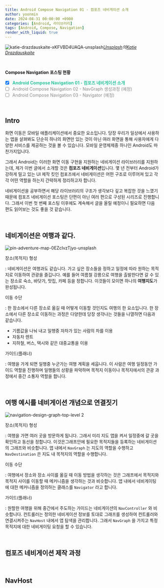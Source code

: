 ```yaml
---
title: Android Compose Navigation 01 - 컴포즈 네비게이션 소개 
author: yoonmin
date: 2024-08-31 00:00:00 +0900
categories: [Android, 라이브러리]
tags: [Android, Compose, Navigation]
render_with_liquid: true
---
```


![katie-drazdauskaite-xKFVBD4UAQA-unsplash](https://gist.github.com/user-attachments/assets/fe06427a-bba4-4d35-9dfd-f344ceef4022)_[Unsplash](https://unsplash.com/ko/사진/자동차-내부지도-차트의-매크로-사진-xKFVBD4UAQA?utm_content=creditCopyText&utm_medium=referral&utm_source=unsplash)의[Katie Drazdauskaite](https://unsplash.com/ko/@kotrad?utm_content=creditCopyText&utm_medium=referral&utm_source=unsplash)_

​		

**Compose Navigation 포스팅 현황**

+ [x] <span style="color: #2dc39e">**Android Compose Navigation 01 - 컴포즈 네비게이션 소개**</span>
+ [ ] <span style="color: #898989">Android Compose Navigation 02 - NavGraph 생성과정 (예정)</span>
+ [ ] <span style="color: #898989">Android Compose Navigation 03 - Navigator (예정)</span>

​		

## Intro

화면 이동은 모바일 애플리케이션에서 중요한 요소입니다. 당장 우리가 일상에서 사용하는 앱을 살펴봐도 단순히 하나의 화면만 있는 것이 아닌 여러 화면을 통해 사용자에게 다양한 서비스를 제공하는 것을 볼 수 있습니다. 모바일 운영체제중 하나인 Android도 마찬가지입니다. 

그래서 Android는 이러한 화면 이동 구현을 지원하는 네비게이션 라이브러리를 지원하는데, 제가 이번 글에서 소개할 것은 **컴포즈 네비게이션**입니다. 몇 년 전부터 Android가 강하게 밀고 있는 UI 제작 킷인 컴포즈에서 네비게이션은 어떤 구조로 이루어져 있고 각각 어떤 역할을 하는지 간략하게 정리하고자 합니다.

네비게이션을 공부하면서 해당 라이브러리의 구조가 생각보다 깊고 복잡한 것을 느꼈기 때문에 컴포즈 네비게이션 포스팅은 단편이 아닌 여러 편으로 구성된 시리즈로 진행합니다. 그래서 이번 첫 번째 포스팅 이후에도 계속해서 글을 올릴 예정이니 필요하면 다음 편도 읽어보는 것도 좋을 것 같습니다.

​		

## 네비게이션은 여행과 같다.

![pin-adventure-map-0EZcIvzTjyo-unsplash](https://github.com/user-attachments/assets/83ade4b6-1e6a-4e9f-b856-677fda87d9ca)

장소(목적지) 형성

: 네비게이션은 여행과도 같습니다. 가고 싶은 장소들을 정하고 일정에 따라 원하는 목적지로 이동하여 관광을 즐깁니다. 예를 들어 여름철 강릉으로 여행을 출발한다면 갈 수 있는 장소로 숙소, 바닷가, 맛집, 카페 등을 정합니다. 이것들이 모이면 하나의 **여행지도**가 완성됩니다.

이동 수단

: 한 장소에서 다른 장소로 옮길 때 어떻게 이동할 것인지도 여행의 한 요소입니다. 한 장소에서 다른 장소로 이동하는 과정은 다양한데 당장 생각나는 것들을 나열하면 다음과 같습니다.

- 기름값을 나눠 내고 일행중 자차가 있는 사람의 차를 이용
- 자동차 렌트
- 지하철, 버스, 택시와 같은 대중교통을 이용

가이드(플래너)

: 여행을 가게 되면 일행중 누군가는 여행 계획을 세웁니다. 이 사람은 여행 일정동안 가이드 역할을 진행하며 일행들의 상황을 파악하며 목적지 이동이나 목적지에서의 관광 과정에서 중간 소통자 역할을 합니다.

​		

## 여행 예시를 네비게이션 개념으로 연결짓기

![navigation-design-graph-top-level 2](https://github.com/user-attachments/assets/62feccf3-21d9-468d-92b6-47784def000c)

장소(목적지) 형성

: 여행을 가면 여러 곳을 방문하게 됩니다. 그래서 미리 지도 앱을 켜서 일정중에 갈 곳을 확인하고 동선을 정합니다. 이것은그래프안에 필요한 목적지들을 등록하는 네비게이션의 그래프와 비슷합니다. 앱 내에서 `NavGraph` 는 지도의 역할을 수행하고 `NavDestination` 은 지도 내 목적지의 역할을 수행합니다.

이동 수단

: 여행에서 장소와 장소 사이를 옮길 때 이동 방법을 생각하는 것은 그래프에서 목적지와 목적지 사이를 이동할 때 메커니즘을 생각하는 것과 비슷합니다. 앱 내에서 네비게이팅에 대한 메커니즘을 정의하는 클래스를 `Navigator` 라고 합니다.

가이드(플래너)

: 원할한 여행을 위해 중간에서 주도하는 가이드는 네비게이션의 `NavController` 와 비슷합니다. 컨트롤러는 정의한 네비게이션 정보를 토대로 그래프를 생성하여 컨트롤러와 연결시켜주는 `NavHost` 내에서 앱 탐색을 관리합니다. 그래서 `NavGraph` 을 가지고 특정 목적지에 대한 네비게이팅 요청을 할 수 있습니다.

​		

## 컴포즈 네비게이션 제작 과정

​		

## NavHost

